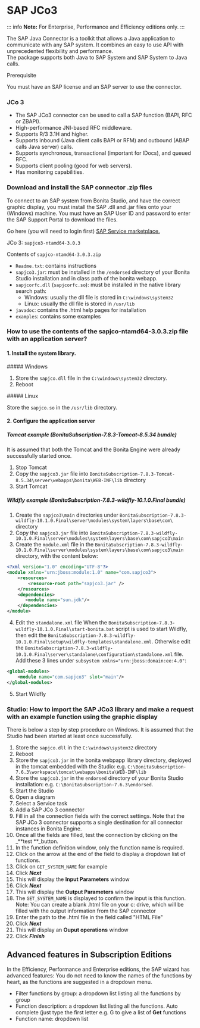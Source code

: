 # SAP JCo3

::: info
**Note:** For Enterprise, Performance and Efficiency editions only.
:::

The SAP Java Connector is a toolkit that allows a Java application to communicate with any SAP system. It combines an easy to use API with unprecedented flexibility and performance.   
The package supports both Java to SAP System and SAP System to Java calls. 

Prerequisite <!--{.h3}-->

You must have an SAP license and an SAP server to use the connector.

### JCo 3

* The SAP JCo3 connector can be used to call a SAP function (BAPI, RFC or ZBAPI).
* High-performance JNI-based RFC middleware.
* Supports R/3 3.1H and higher. 
* Supports inbound (Java client calls BAPI or RFM) and outbound (ABAP calls Java server) calls. 
* Supports synchronous, transactional (important for IDocs), and queued RFC. 
* Supports client pooling (good for web servers).
* Has monitoring capabilities.

### Download and install the SAP connector .zip files 

To connect to an SAP system from Bonita Studio, and have the correct graphic display, you must install the SAP .dll and .jar files onto your (Windows) machine. You must have an SAP User ID and password to enter the SAP Support Portal to download the files.

Go here (you will need to login first) [SAP Service marketplace.](http://service.sap.com/connectors)

JCo 3: `sapjco3-ntamd64-3.0.3`

Contents of `sapjco-ntamd64-3.0.3.zip`

* `Readme.txt`: contains instructions
* `sapjco3.jar`: must be installed in the `/endorsed` directory of your Bonita Studio installation and in class path of the bonita webapp.
* `sapjcorfc.dll` (`sapjcorfc.so`): must be installed in the native library search path:
  * Windows: usually the dll file is stored in `C:\windows\system32`
  * Linux: usually the dll file is stored in `/usr/lib`
* `javadoc`: contains the .html help pages for installation
* `examples`: contains some examples

### How to use the contents of the sapjco-ntamd64-3.0.3.zip file with an application server?

#### 1. Install the system library.

##### Windows

1. Store the `sapjco.dll` file in the `C:\windows\system32` directory.
2. Reboot

##### Linux

Store the `sapjco.so` in the `/usr/lib` directory.

#### 2. Configure the application server

##### Tomcat example (BonitaSubscription-7.8.3-Tomcat-8.5.34 bundle)

It is assumed that both the Tomcat and the Bonita Engine were already successfully started once.

1. Stop Tomcat
2. Copy the `sapjco3.jar` file into `BonitaSubscription-7.8.3-Tomcat-8.5.34\server\webapps\bonita\WEB-INF\lib` directory
3. Start Tomcat

##### Wildfly example (BonitaSubscription-7.8.3-wildfly-10.1.0.Final bundle)

1. Create the `sapjco3\main` directories under `BonitaSubscription-7.8.3-wildfly-10.1.0.Final\server\modules\system\layers\base\com\` directory
2. Copy the `sapjco3.jar` file into `BonitaSubscription-7.8.3-wildfly-10.1.0.Final\server\modules\system\layers\base\com\sapjco3\main`
3. Create the `module.xml` file in the `BonitaSubscription-7.8.3-wildfly-10.1.0.Final\server\modules\system\layers\base\com\sapjco3\main` directory, with the content below:
```xml
<?xml version="1.0" encoding="UTF-8"?>
<module xmlns="urn:jboss:module:1.0" name="com.sapjco3">
    <resources>
        <resource-root path="sapjco3.jar" />
    </resources>
    <dependencies>
       <module name="sun.jdk"/>
    </dependencies>
</module>
```
4. Edit the `standalone.xml` file
When the `BonitaSubscription-7.8.3-wildfly-10.1.0.Final\start-bonita.bat` script is used to start Wildfly, then edit the `BonitaSubscription-7.8.3-wildfly-10.1.0.Final\setup\wildfly-templates\standalone.xml`.
Otherwise edit the `BonitaSubscription-7.8.3-wildfly-10.1.0.Final\server\standalone\configuration\standalone.xml` file.
Add these 3 lines under `subsystem xmlns="urn:jboss:domain:ee:4.0"`:
```xml
<global-modules>      
    <module name="com.sapjco3" slot="main"/>
</global-modules> 
```
5. Start Wildfly

### Studio: How to import the SAP JCo3 library and make a request with an example function using the graphic display

There is below a step by step procedure on Windows. It is assumed that the Studio had been started at least once successfully.

1. Store the `sapjco.dll` in the `C:\windows\system32` directory
2. Reboot
3. Store the `sapjco3.jar` in the bonita webpapp library directory, deployed in the tomcat embedded with the Studio: e.g. `C:\BonitaSubscription-7.6.3\workspace\tomcat\webapps\bonita\WEB-INF\lib`
4. Store the `sapjco3.jar` in the `endorsed` directory of your Bonita Studio installation: e.g. `C:\BonitaSubscription-7.6.3\endorsed`.
5. Start the Studio
6. Open a diagram
7. Select a Service task 
8. Add a SAP JCo 3 connector
9. Fill in all the connection fields with the correct settings. Note that the SAP JCo 3 connector supports a single destination for all connector instances in Bonita Engine.
10. Once all the fields are filled, test the connection by clicking on the _**test **_button.
11. In the function definition window, only the function name is required.
12. Click on the arrow at the end of the field to display a dropdown list of functions.
13. Click on `GET_SYSTEM_NAME` for example
14. Click _**Next**_
15. This will display the **Input Parameters** window
16. Click _**Next**_
17. This will display the **Output Parameters** window
18. The `GET_SYSTEM_NAME` is displayed to confirm the input is this function. Note: You can create a blank .html file on your c: drive, which will be filled with the output information from the SAP connector
19. Enter the path to the .html file in the field called "HTML File"
20. Click _**Next**_
21. This will display an **Ouput operations** window
22. Click _**Finish**_

## Advanced features in Subscription Editions

In the Efficiency, Performance and Enterprise editions, the SAP wizard has advanced features: You do not need to know the names of the functions by heart, as the functions are suggested in a dropdown menu. 

* Filter functions by group: a dropdown list listing all the functions by group
* Function description: a dropdown list listing all the functions. Auto complete (just type the first letter e.g. G to give a list of **Get** functions
* Function name: dropdown list
